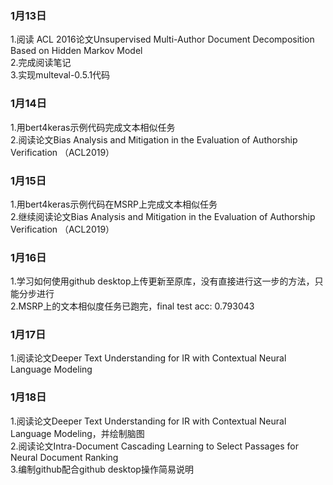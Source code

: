 ### 1月13日
1.阅读 ACL 2016论文Unsupervised Multi-Author Document Decomposition Based on Hidden Markov Model  
2.完成阅读笔记  
3.实现multeval-0.5.1代码  

### 1月14日
1.用bert4keras示例代码完成文本相似任务  
2.阅读论文Bias Analysis and Mitigation in the Evaluation of Authorship Verification （ACL2019）  

### 1月15日
1.用bert4keras示例代码在MSRP上完成文本相似任务  
2.继续阅读论文Bias Analysis and Mitigation in the Evaluation of Authorship Verification （ACL2019）  

### 1月16日
1.学习如何使用github desktop上传更新至原库，没有直接进行这一步的方法，只能分步进行  
2.MSRP上的文本相似度任务已跑完，final test acc: 0.793043  

### 1月17日
1.阅读论文Deeper Text Understanding for IR with Contextual Neural Language Modeling  

### 1月18日
1.阅读论文Deeper Text Understanding for IR with Contextual Neural Language Modeling，并绘制脑图  
2.阅读论文Intra-Document Cascading Learning to Select Passages for Neural Document Ranking  
3.编制github配合github desktop操作简易说明  
